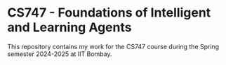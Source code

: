 # CS747 - Foundations of Intelligent and Learning Agents

This repository contains my work for the CS747 course during the Spring semester 2024-2025 at IIT Bombay.
